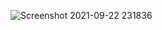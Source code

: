 
![Screenshot 2021-09-22 231836](https://user-images.githubusercontent.com/32282846/134445833-294fa645-0805-479d-80d5-399aa5e63494.png)
